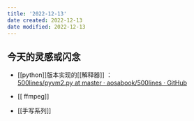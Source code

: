 ```yaml
---
title: '2022-12-13'
date created: 2022-12-13
date modified: 2022-12-13
---
```


## 今天的灵感或闪念

+ [[python]]版本实现的[[解释器]] ：  
[500lines/pyvm2.py at master · aosabook/500lines · GitHub](https://github.com/aosabook/500lines/blob/master/interpreter/code/byterun/pyvm2.py#L71)
+ [[ ffmpeg]]


+ [[手写系列]]
